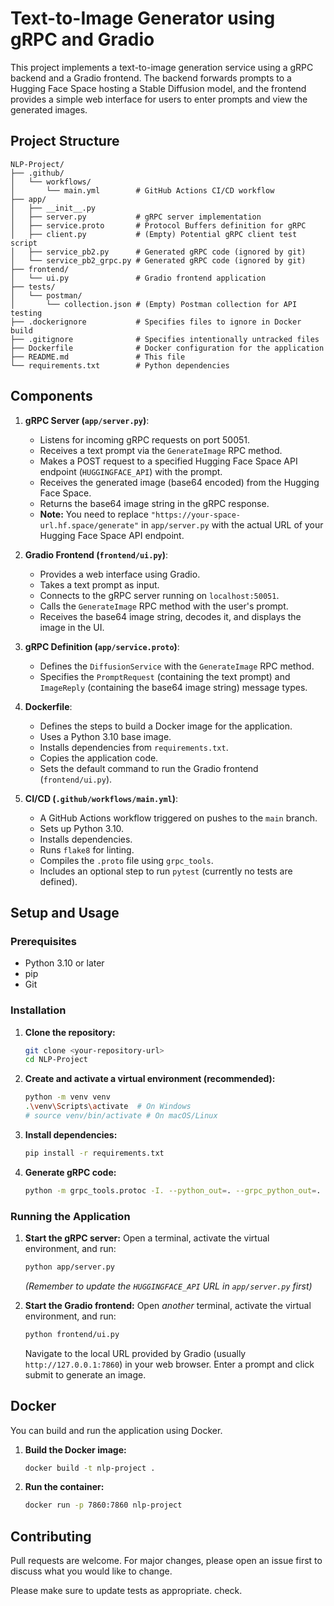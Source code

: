 # Text-to-Image Generator using gRPC and Gradio

This project implements a text-to-image generation service using a gRPC backend and a Gradio frontend. The backend forwards prompts to a Hugging Face Space hosting a Stable Diffusion model, and the frontend provides a simple web interface for users to enter prompts and view the generated images.

## Project Structure

```
NLP-Project/
├── .github/
│   └── workflows/
│       └── main.yml        # GitHub Actions CI/CD workflow
├── app/
│   ├── __init__.py
│   ├── server.py           # gRPC server implementation
│   ├── service.proto       # Protocol Buffers definition for gRPC
│   ├── client.py           # (Empty) Potential gRPC client test script
│   ├── service_pb2.py      # Generated gRPC code (ignored by git)
│   └── service_pb2_grpc.py # Generated gRPC code (ignored by git)
├── frontend/
│   └── ui.py               # Gradio frontend application
├── tests/
│   └── postman/
│       └── collection.json # (Empty) Postman collection for API testing
├── .dockerignore           # Specifies files to ignore in Docker build
├── .gitignore              # Specifies intentionally untracked files
├── Dockerfile              # Docker configuration for the application
├── README.md               # This file
└── requirements.txt        # Python dependencies
```

## Components

1. **gRPC Server (`app/server.py`)**:
   - Listens for incoming gRPC requests on port 50051.
   - Receives a text prompt via the `GenerateImage` RPC method.
   - Makes a POST request to a specified Hugging Face Space API endpoint (`HUGGINGFACE_API`) with the prompt.
   - Receives the generated image (base64 encoded) from the Hugging Face Space.
   - Returns the base64 image string in the gRPC response.
   - **Note:** You need to replace `"https://your-space-url.hf.space/generate"` in `app/server.py` with the actual URL of your Hugging Face Space API endpoint.

2. **Gradio Frontend (`frontend/ui.py`)**:
   - Provides a web interface using Gradio.
   - Takes a text prompt as input.
   - Connects to the gRPC server running on `localhost:50051`.
   - Calls the `GenerateImage` RPC method with the user's prompt.
   - Receives the base64 image string, decodes it, and displays the image in the UI.

3. **gRPC Definition (`app/service.proto`)**:
   - Defines the `DiffusionService` with the `GenerateImage` RPC method.
   - Specifies the `PromptRequest` (containing the text prompt) and `ImageReply` (containing the base64 image string) message types.

4. **Dockerfile**:
   - Defines the steps to build a Docker image for the application.
   - Uses a Python 3.10 base image.
   - Installs dependencies from `requirements.txt`.
   - Copies the application code.
   - Sets the default command to run the Gradio frontend (`frontend/ui.py`).

5. **CI/CD (`.github/workflows/main.yml`)**:
   - A GitHub Actions workflow triggered on pushes to the `main` branch.
   - Sets up Python 3.10.
   - Installs dependencies.
   - Runs `flake8` for linting.
   - Compiles the `.proto` file using `grpc_tools`.
   - Includes an optional step to run `pytest` (currently no tests are defined).

## Setup and Usage

### Prerequisites

- Python 3.10 or later
- pip
- Git

### Installation

1. **Clone the repository:**
   ```bash
   git clone <your-repository-url>
   cd NLP-Project
   ```
2. **Create and activate a virtual environment (recommended):**
   ```bash
   python -m venv venv
   .\venv\Scripts\activate  # On Windows
   # source venv/bin/activate # On macOS/Linux
   ```
3. **Install dependencies:**
   ```bash
   pip install -r requirements.txt
   ```
4. **Generate gRPC code:**
   ```bash
   python -m grpc_tools.protoc -I. --python_out=. --grpc_python_out=. app/service.proto
   ```

### Running the Application

1. **Start the gRPC server:**
   Open a terminal, activate the virtual environment, and run:
   ```bash
   python app/server.py
   ```
   *(Remember to update the `HUGGINGFACE_API` URL in `app/server.py` first)*

2. **Start the Gradio frontend:**
   Open *another* terminal, activate the virtual environment, and run:
   ```bash
   python frontend/ui.py
   ```
   Navigate to the local URL provided by Gradio (usually `http://127.0.0.1:7860`) in your web browser. Enter a prompt and click submit to generate an image.

## Docker

You can build and run the application using Docker.

1. **Build the Docker image:**
   ```bash
   docker build -t nlp-project .
   ```
2. **Run the container:**
   ```bash
   docker run -p 7860:7860 nlp-project
   ```

## Contributing

Pull requests are welcome. For major changes, please open an issue first to discuss what you would like to change.

Please make sure to update tests as appropriate.
check.